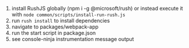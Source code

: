 1. install RushJS globally (npm i -g @microsoft/rush) or instead execute it with `node common/scripts/install-run-rush.js`
2. run `rush install` to install dependencies
3. navigate to packages/webpack-app
4. run the start script in package.json
5. see console-ninja instrumentation message output
